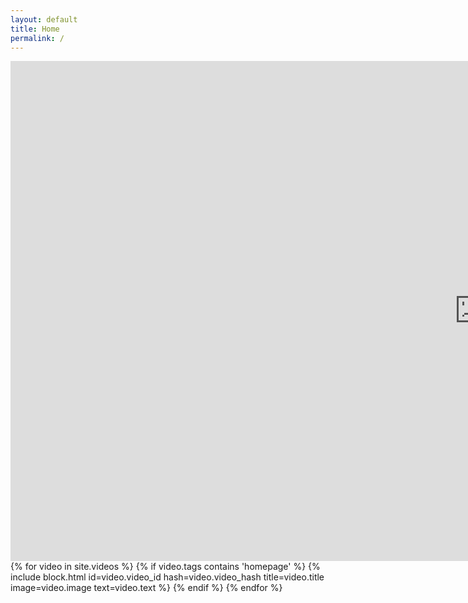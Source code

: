```yaml
---
layout: default
title: Home
permalink: /
---
```


<iframe 
    src="https://player.vimeo.com/video/699728566?h=a6862acbe1&&autoplay=1&color=000000&title=0&byline=0&portrait=0&progress_bar=0" 
    width="1500" 
    height="800" 
    frameborder="0" 
    allow="autoplay; fullscreen; picture-in-picture" 
    allowfullscreen 
    class="main-video">
</iframe>

<div class="gallery">
    {% for video in site.videos %}
        {% if video.tags contains 'homepage' %}
            {% include block.html id=video.video_id hash=video.video_hash title=video.title image=video.image text=video.text %}
        {% endif %}
    {% endfor %}
</div>